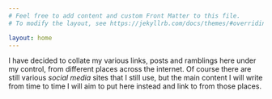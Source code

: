```yaml
---
# Feel free to add content and custom Front Matter to this file.
# To modify the layout, see https://jekyllrb.com/docs/themes/#overriding-theme-defaults

layout: home
---
```


I have decided to collate my various links, posts and ramblings here under my control, from different places across the internet. Of course there are still various _social media_ sites that I still use, but the main content I will write from time to time I will aim to put here instead and link to from those places.
